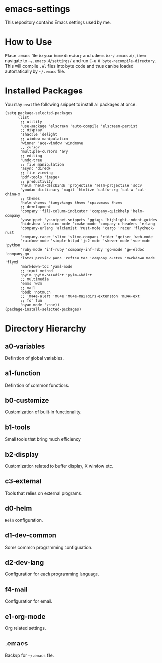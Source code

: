 # emacs-settings
This repository contains Emacs settings used by me.

# How to Use
Place `.emacs` file to your `home` directory and others to `~/.emacs.d/`, then navigate to `~/.emacs.d/settings/` and run `C-u 0 byte-recompile-directory`.
This will compile `.el` files into byte code and thus can be loaded automatically by `~/.emacs` file.

# Installed Packages
You may `eval` the following snippet to install all packages at once.
```emacs lisp
(setq package-selected-packages
      (list
       ;; utility
       'use-package 'elscreen 'auto-compile 'elscreen-persist
       ;; display
       'shackle 'delight
       ;; window manipulation
       'winner 'ace-window 'windmove
       ;; cursor
       'multiple-cursors 'avy
       ;; editing
       'undo-tree
       ;; file manipulation
       'async 'dired+
       ;; file viewing
       'pdf-tools 'image+
       ;; productivity
       'helm 'helm-descbinds 'projectile 'helm-projectile 'sdcv
       'youdao-dictionary 'magit 'htmlize 'calfw-org 'calfw 'cal-china-x
       ;; themes
       'helm-themes 'tangotango-theme 'spacemacs-theme
       ;; development
       'company 'fill-column-indicator 'company-quickhelp 'helm-company
       'yasnippet 'yasnippet-snippets 'ggtags 'highlight-indent-guides
       'hideshow 'arduino-mode 'cmake-mode 'company-c-headers 'erlang
       'company-erlang 'alchemist 'rust-mode 'cargo 'racer 'flycheck-rust
       'company-racer 'slime 'slime-company 'cider 'geiser 'web-mode
       'rainbow-mode 'simple-httpd 'js2-mode 'skewer-mode 'vue-mode 'python
       'ruby-mode 'inf-ruby 'company-inf-ruby 'go-mode 'go-eldoc 'company-go
       'latex-preview-pane 'reftex-toc 'company-auctex 'markdown-mode 'flymd
       'markdown-toc 'yaml-mode
       ;; input method
       'pyim 'pyim-basedict 'pyim-wbdict
       ;; multimedia
       'emms 'w3m
       ;; mail
       'bbdb 'notmuch
       ;; 'mu4e-alert 'mu4e 'mu4e-maildirs-extension 'mu4e-ext
       ;; for fun
       'nyan-mode 'zone))
(package-install-selected-packages)
```
# Directory Hierarchy
## a0-variables
Definition of global variables.

## a1-function
Definition of common functions.

## b0-customize
Customization of built-in functionality.

## b1-tools
Small tools that bring much efficiency.

## b2-display
Customization related to buffer display, X window etc.

## c3-external
Tools that relies on external programs.

## d0-helm
`Helm` configuration.

## d1-dev-common
Some common programming configuration.

## d2-dev-lang
Configuration for each programming language.

## f4-mail
Configuration for email.

## e1-org-mode
Org related settings.

## .emacs
Backup for `~/.emacs` file.
